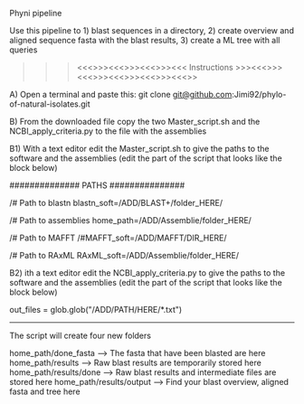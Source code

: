 Phyni pipeline 

Use this pipeline to 1) blast sequences in a directory, 2) create overview and aligned sequence fasta with the blast results, 3) create a ML tree with all queries


>>><<<>>><<<>>><<<>>><<< Instructions >>><<<>>><<<>>><<<>>><<<>>><<<>>

A) Open a terminal and paste this: git clone git@github.com:Jimi92/phylo-of-natural-isolates.git

B) From the downloaded file copy the two Master_script.sh and the NCBI_apply_criteria.py to the file with the assemblies

B1) With a text editor edit the Master_script.sh to give the paths to the software and the assemblies (edit the part of the script that looks like the block below)



##############    PATHS   ###############

/# Path to blastn
blastn_soft=/ADD/BLAST+/folder_HERE/

/# Path to assemblies
home_path=/ADD/Assemblie/folder_HERE/

/# Path to MAFFT
/#MAFFT_soft=/ADD/MAFFT/DIR_HERE/

/# Path to RAxML
RAxML_soft=/ADD/Assemblie/folder_HERE/


B2) ith a text editor edit the NCBI_apply_criteria.py to give the paths to the software and the assemblies (edit the part of the script that looks like the block below)

out_files = glob.glob("/ADD/PATH/HERE/*.txt")

----------------------------------------------------------------------------------------------------------


The script will create four new folders

home_path/done_fasta      -->   The fasta that have been blasted are here
home_path/results         -->   Raw blast results are temporarily stored here
home_path/results/done    -->   Raw blast results and intermediate files are stored here
home_path/results/output  -->   Find your blast overview, aligned fasta and tree here
